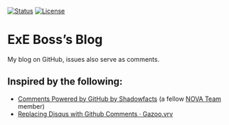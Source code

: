[![Status](https://img.shields.io/website/https/blog.ExE-Boss.tech.svg?label=status)](https://blog.ExE-Boss.tech)
[![License](https://img.shields.io/github/license/ExE-Boss/exe-boss.github.io.svg)](https://github.com/ExE-Boss/exe-boss.github.io/blob/master/LICENSE)

ExE Boss’s Blog
===============

My blog on GitHub, issues also serve as comments.

Inspired by the following:
--------------------------
- [Comments Powered by GitHub by Shadowfacts](https://shadowfacts.net/meta/2017/04/23/comments-powered-by-github/) (a fellow [NOVA Team](https://github.com/NOVA-Team) member)
- [Replacing Disqus with Github Comments · Gazoo.vrv](http://donw.io/post/github-comments/)
